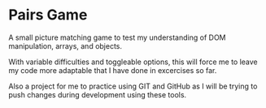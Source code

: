 # Pairs Game

A small picture matching game to test my understanding of DOM manipulation,
arrays, and objects. 

With variable difficulties and toggleable options, this will force me to leave my code more adaptable that I have done in excercises so far. 

Also a project for me to practice using GIT and GitHub as I will be trying to push changes during development using these tools.


